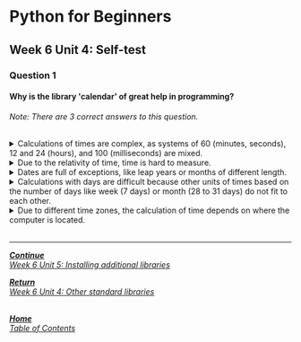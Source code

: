 # Python for Beginners

## Week 6 Unit 4: Self-test

### Question 1

#### Why is the library 'calendar' of great help in programming?

*Note: There are 3 correct answers to this question.*

<br>

<details>
	<summary>Calculations of times are complex, as systems of 60 (minutes, seconds), 12 and 24 (hours), and 100 (milliseconds) are mixed.</summary>
	<img  src="selftest/check.png" width="25">
</details>


<details>
	<summary>Due to the relativity of time, time is hard to measure. </summary>
	<img  src="selftest/cross.png" width="25">
</details>


<details>
	<summary>Dates are full of exceptions, like leap years or months of different length.</summary>
	<img  src="selftest/check.png" width="25">
</details>


<details>
	<summary>Calculations with days are difficult because other units of times based on the number of days like week (7 days) or month (28 to 31 days) do not fit to each other. </summary>
	<img  src="selftest/check.png" width="25">
</details>


<details>
	<summary>Due to different time zones, the calculation of time depends on where the computer is located.</summary>
	<img  src="selftest/cross.png" width="25">
</details>

<br>

---

[***Continue*** <br> *Week 6 Unit 5: Installing additional libraries*](week6_unit5_installing_libraries.md)

[***Return*** <br> *Week 6 Unit 4: Other standard libraries*](week6_unit4_standard_libraries.md)

<br>[***Home*** <br>*Table of Contents*](home.md)